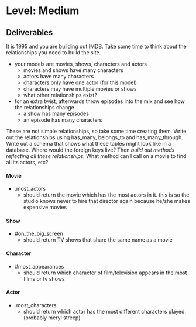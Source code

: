 # Level: Medium

## Deliverables
It is 1995 and you are building out IMDB. Take some time to think about the relationships you need to build the site.
- your models are movies, shows, characters and actors
  - movies and shows have many characters
  - actors have many characters
  - characters only have one actor (for this model)
  - characters may have multiple movies or shows
  - what other relationships exist?
- for an extra twist, afterwards throw episodes into the mix and see how the relationships change
  - a show has many episodes
  - an episode has many characters

These are not simple relationships, so take some time creating them.
Write out the relationships using has_many, belongs_to and has_many_through. Write out a schema that shows what these tables might look like in a database. Where would the foreign keys live? Then *build out methods reflecting all these relationships.* What method can I call on a movie to find all its actors, etc?

#### Movie
- .most_actors
  - should return the movie which has the most actors in it. this is so the studio knows never to hire that director again because he/she makes expensive movies

#### Show
- #on_the_big_screen
  - should return TV shows that share the same name as a movie

#### Character
- #most_appearances
  - should return which character of film/television appears in the most films or tv shows

#### Actor
- .most_characters
  - should return which actor has the most different characters played. (probably meryl streep)
